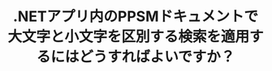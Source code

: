 ---
############################# Static ############################
layout: "auto-gen-gist"
draft: false
path: "ja/search/net/case-sensitive/ppsm/"
otherformats: PDF DOC DOT DOCX DOCM DOTX DOTM TXT ODT OTT RTF XLS XLT XLSX XLSM XLSB XLTX XLTM XLA XLAM ODS OTS CSV TSV XML PPT PPS POT PPTX PPTM POTX POTM ODP PST OST EML EMLX MSG ONE ZIP XHTML MHTML MD CHM EPUB  FB2 

############################# Head ############################
head_title: ".NETを介してPPSMドキュメントで大文字と小文字を区別するテキスト検索を適用する"
head_description: "GroupDocs.Search .NET APIを使用すると、ソフトウェアプログラマーは大文字と小文字を区別するテキスト検索を適用し、.NETAPIを介してPPSMドキュメント内の単語の正確なシーケンスを見つけることができます。"

############################# Header ############################
title: ".NETアプリ内のPPSMドキュメントで大文字と小文字を区別する検索を適用するにはどうすればよいですか？"
description: "GroupDocs.Search .NET APIを使用すると、ソフトウェア開発者は、.NET Apps内のPDF、HTML、DOCX、PPTX、XLSXなどのさまざまなドキュメントタイプで大文字と小文字を区別するテキスト検索を適用できます。"

######################### Download Button #######################
button:
    enable: true

############################# About ############################
about:
    enable: true
    title: "大文字と小文字を区別する検索とは何ですか .NETを介して検索を実行する方法は？"
    content: |
     ユーザーがさまざまな種類のドキュメントを検索して、単語やその他のデータの特定の組み合わせを探すのに役立つ、便利な検索手法が数多くあります。大文字と小文字を区別する検索は、大文字と小文字が異なるか等しいかどうかに関係なく、ユーザーがドキュメントとWebページを検索できるようにする非常に便利な手法です。たとえば、「Computer」、「computer」、「COMPUTER」は、最初は大文字、2番目は小文字、3番目はすべて大文字であるため、異なる単語として扱われます。 GroupDocs.Search for .NETは、ソフトウェア作成者がテキスト検索やドキュメントのインデックス作成を簡単に実行するためのソフトウェアアプリケーションとツールを作成できるようにする便利な高性能ドキュメント検索APIです。 APIは、PDF、HTML、Outlook電子メール、Microsoft Office Word、Excelワークシート、PowerPointプレゼンテーション、Outlook MSG、PSTなどの最も一般的に使用されるファイル形式のサポートを提供します。もう1つの便利な機能は、キーボードレイアウトと一致しない言語で書かれた検索クエリを識別できることです。

############################# content ############################
steps:
    enable: true
    block:
    - title_left: ".NETを介してPPSMドキュメントで大文字と小文字を区別する検索を実行する"
      content_left: |
       GroupDocs.Search .NET APIを使用すると、ソフトウェアプログラマーは、大文字と小文字を区別する検索機能を独自のC＃.NETアプリケーション内に追加できます。 次の.NETコード例は、わずか数行のコードでPPSMファイルのテキスト形式のクエリで大文字と小文字を区別する検索を実現する方法を示しています。

      title_right: "PPSMドキュメントで大文字と小文字を区別する検索を適用する"
      content_right: |
         * インデックスフォルダとドキュメントフォルダへのパスを特定します。
         * [Index](https://apireference.groupdocs.com/search/net/groupdocs.search/index/constructors/2)クラスのインスタンスを呼び出して、指定したフォルダーにインデックスを生成します
         * [Add](https://apireference.groupdocs.com/search/net/groupdocs.search.index/add/methods/1) クラスのインスタンスを呼び出して、指定したフォルダーからドキュメントにインデックスを付ける
         * [SearchOptions](https://apireference.groupdocs.com/search/net/groupdocs.search.options/searchoptions) クラスの新しいインスタンスを初期化します
         * [UseCaseSensitiveSearch](https://apireference.groupdocs.com/search/net/groupdocs.search.options/searchoptions/properties/usecasesensitivesearch) メソッドを呼び出して、大文字と小文字を区別するsearchbを有効にする
         * 検索文字列を定義し、検索を開始します
         
        
      gisthash: "805df69ebb1145d5c15c212431de1395"
      gistfile: "case-sensitive_in_text_queries_dotnet.cs"

    - title_left: ".NETを介してオブジェクト形式で大文字と小文字を区別する検索を実行する"
      content_left: |
        GroupDocs.Search .NETを使用すると、ソフトウェア開発者は、.NETアプリケーション内の大文字と小文字を念頭に置いて単語を見つけることができます。 次の.NETコード例は、PPSMドキュメントのオブジェクト形式のクエリで大文字と小文字を区別する検索を適用する方法を示しています。

      title_right: "PPSMドキュメントで大文字と小文字を区別する検索を行う"
      content_right: |
        * インデックスフォルダとドキュメントフォルダへのパスを特定します。
        * [Index](https://apireference.groupdocs.com/search/net/groupdocs.search/index/constructors/2) クラスのインスタンスを呼び出して、指定したフォルダーにインデックスを生成します
        * [Add](https://apireference.groupdocs.com/search/net/groupdocs.search.index/add/methods/1) クラスのインスタンスを呼び出して、指定したフォルダーからドキュメントにインデックスを付ける
        * [SearchOptions](https://apireference.groupdocs.com/search/net/groupdocs.search.options/searchoptions) クラスの新しいインスタンスを初期化します
        * [UseCaseSensitiveSearch](https://apireference.groupdocs.com/search/net/groupdocs.search.options/searchoptions/properties/usecasesensitivesearch) メソッドを呼び出して、大文字と小文字を区別するsearchbを有効にする
        * [CreateWordQuery](https://apireference.groupdocs.com/search/net/groupdocs.search/searchquery/methods/createwordquery)メソッドを呼び出して、オブジェクト形式で検索クエリを作成する
        * 検索を開始し、検索結果を表示します
     
      gisthash: "846d0dd11f88a59d62f083e33e84286b"
      gistfile: "case-sensitive_search_in_object_queries_dotnet.cs"

    - title_left: "システム要求"
      content_left: |
        GroupDocs.Search for .NETは、すべての主要なプラットフォームとオペレーティングシステムでサポートされています。 完全なシステム要件ガイドについては、以下のコードを実行する前に[システム要件](https://docs.groupdocs.com/search/net/system-requirements/) にアクセスしてください。次の前提条件がインストールされていることを確認してください。 システム：
          *オペレーティングシステム：Microsoft Windows、Linux、MacOS
          *開発環境：Visual Studio、Xamarin、MonoDevelopなど
          *フレームワーク：.NETフレームワーク、.NET標準、.NETコア、モノラル
          * [NuGet](https://www.nuget.org/packages/GroupDocs.search/) から最新バージョンのGroupDocs.Search for.NETAPIを入手してください。
        
      title_right: "GroupDocs.Search を使用する理由"
      content_right: |
        * メモリ内およびディスク上での検索インデックスの作成。
        * ファイル、ストリーム、または構造からインデックスを作成する機能。
        * パスワードで保護されたドキュメントのインデックス作成のサポート。
        * 複数のインデックスのマージのサポート。
        * 検索のインデックス作成中にドキュメントをフィルタリングします。
        * 検索中のスペルチェックのサポート。
        * ブレンドされた文字は完全にサポートされています
        * さまざまな種類の検索を1つの検索クエリに結合します。
        * 単純な単語と正規表現の検索がサポートされています
        * 検索クエリでのエイリアス置換を完全にサポートします。

demos:
    enable: true
        

more_formats:
    enable: true


back_to_top:
    enable: true
---